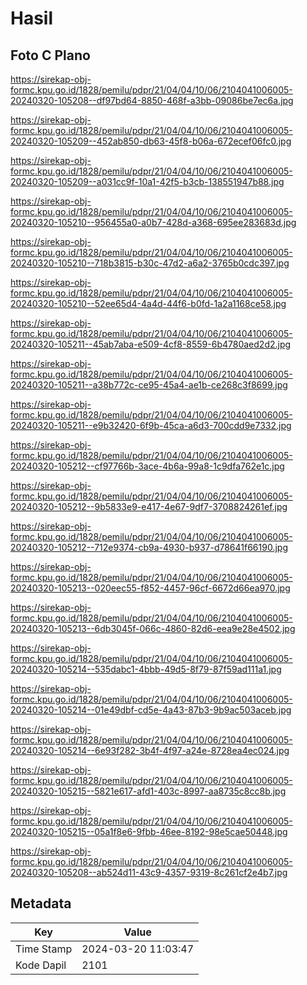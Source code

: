 # Hasil

## Foto C Plano

https://sirekap-obj-formc.kpu.go.id/1828/pemilu/pdpr/21/04/04/10/06/2104041006005-20240320-105208--df97bd64-8850-468f-a3bb-09086be7ec6a.jpg

https://sirekap-obj-formc.kpu.go.id/1828/pemilu/pdpr/21/04/04/10/06/2104041006005-20240320-105209--452ab850-db63-45f8-b06a-672ecef06fc0.jpg

https://sirekap-obj-formc.kpu.go.id/1828/pemilu/pdpr/21/04/04/10/06/2104041006005-20240320-105209--a031cc9f-10a1-42f5-b3cb-138551947b88.jpg

https://sirekap-obj-formc.kpu.go.id/1828/pemilu/pdpr/21/04/04/10/06/2104041006005-20240320-105210--956455a0-a0b7-428d-a368-695ee283683d.jpg

https://sirekap-obj-formc.kpu.go.id/1828/pemilu/pdpr/21/04/04/10/06/2104041006005-20240320-105210--718b3815-b30c-47d2-a6a2-3765b0cdc397.jpg

https://sirekap-obj-formc.kpu.go.id/1828/pemilu/pdpr/21/04/04/10/06/2104041006005-20240320-105210--52ee65d4-4a4d-44f6-b0fd-1a2a1168ce58.jpg

https://sirekap-obj-formc.kpu.go.id/1828/pemilu/pdpr/21/04/04/10/06/2104041006005-20240320-105211--45ab7aba-e509-4cf8-8559-6b4780aed2d2.jpg

https://sirekap-obj-formc.kpu.go.id/1828/pemilu/pdpr/21/04/04/10/06/2104041006005-20240320-105211--a38b772c-ce95-45a4-ae1b-ce268c3f8699.jpg

https://sirekap-obj-formc.kpu.go.id/1828/pemilu/pdpr/21/04/04/10/06/2104041006005-20240320-105211--e9b32420-6f9b-45ca-a6d3-700cdd9e7332.jpg

https://sirekap-obj-formc.kpu.go.id/1828/pemilu/pdpr/21/04/04/10/06/2104041006005-20240320-105212--cf97766b-3ace-4b6a-99a8-1c9dfa762e1c.jpg

https://sirekap-obj-formc.kpu.go.id/1828/pemilu/pdpr/21/04/04/10/06/2104041006005-20240320-105212--9b5833e9-e417-4e67-9df7-3708824261ef.jpg

https://sirekap-obj-formc.kpu.go.id/1828/pemilu/pdpr/21/04/04/10/06/2104041006005-20240320-105212--712e9374-cb9a-4930-b937-d78641f66190.jpg

https://sirekap-obj-formc.kpu.go.id/1828/pemilu/pdpr/21/04/04/10/06/2104041006005-20240320-105213--020eec55-f852-4457-96cf-6672d66ea970.jpg

https://sirekap-obj-formc.kpu.go.id/1828/pemilu/pdpr/21/04/04/10/06/2104041006005-20240320-105213--6db3045f-066c-4860-82d6-eea9e28e4502.jpg

https://sirekap-obj-formc.kpu.go.id/1828/pemilu/pdpr/21/04/04/10/06/2104041006005-20240320-105214--535dabc1-4bbb-49d5-8f79-87f59ad111a1.jpg

https://sirekap-obj-formc.kpu.go.id/1828/pemilu/pdpr/21/04/04/10/06/2104041006005-20240320-105214--01e49dbf-cd5e-4a43-87b3-9b9ac503aceb.jpg

https://sirekap-obj-formc.kpu.go.id/1828/pemilu/pdpr/21/04/04/10/06/2104041006005-20240320-105214--6e93f282-3b4f-4f97-a24e-8728ea4ec024.jpg

https://sirekap-obj-formc.kpu.go.id/1828/pemilu/pdpr/21/04/04/10/06/2104041006005-20240320-105215--5821e617-afd1-403c-8997-aa8735c8cc8b.jpg

https://sirekap-obj-formc.kpu.go.id/1828/pemilu/pdpr/21/04/04/10/06/2104041006005-20240320-105215--05a1f8e6-9fbb-46ee-8192-98e5cae50448.jpg

https://sirekap-obj-formc.kpu.go.id/1828/pemilu/pdpr/21/04/04/10/06/2104041006005-20240320-105208--ab524d11-43c9-4357-9319-8c261cf2e4b7.jpg


## Metadata

| Key        | Value               |
| ---------- | ------------------- |
| Time Stamp | 2024-03-20 11:03:47 |
| Kode Dapil | 2101                |



